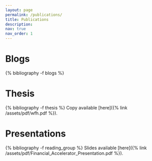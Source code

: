 ```yaml
---
layout: page
permalink: /publications/
title: Publications
description:
nav: true
nav_order: 1
---
```

<!-- _pages/publications.md -->
<div class="publications">
<h1>Blogs</h1>
{% bibliography -f blogs %}

<h1>Thesis</h1>
{% bibliography -f thesis %}
Copy available [here]({% link /assets/pdf/wfh.pdf %}).

<h1>Presentations</h1>
{% bibliography -f reading_group %}
Slides available [here]({% link /assets/pdf/Financial_Accelerator_Presentation.pdf %}).

</div>
